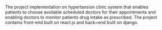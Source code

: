 The project implementation on hypertansion clinic system that enables patients to choose avoilable scheduled doctors for their appointments and enabling doctors to monitor patients drug intake as prescribed.
The project contains front-end built on react.js and back=end built on django.

